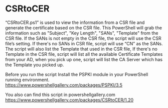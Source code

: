 # CSRtoCER
“CSRtoCER.ps1” is used to view the information from a CSR file and generate the certificate based on the CSR file.
This PowerShell will grab the information such as "Subject", "Key Length", "SANs", "Template" from the CSR file.
If the SANs is not empty in the CSR file, the script will use the CSR file’s setting. If there's no SANs in CSR file, script will use “CN” as the SANs.
The script will also list the Template that used in the CSR file, If there's no Template in the CSR file, script will list all the available Certificate Templates from your AD, when you pick up one, script will list the CA Server which has the Template you picked up.

Before you run the script Install the PSPKI module in your PowerShell running environment. https://www.powershellgallery.com/packages/PSPKI/3.5


You also can find this script in powershellgallery.com https://www.powershellgallery.com/packages/CSRtoCER/1.20
